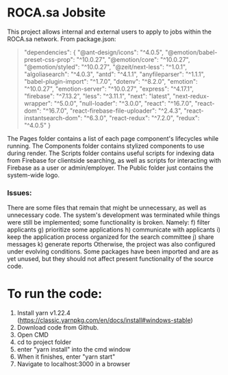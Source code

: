 # ROCA.sa Jobsite
This project allows internal and external users to apply to jobs within the ROCA.sa network.
From package.json:
>  "dependencies": {
>    "@ant-design/icons": "^4.0.5",
>    "@emotion/babel-preset-css-prop": "^10.0.27",
>    "@emotion/core": "^10.0.27",
>    "@emotion/styled": "^10.0.27",
>    "@zeit/next-less": "^1.0.1",
>    "algoliasearch": "^4.0.3",
>    "antd": "^4.1.1",
>    "anyfileparser": "^1.1.1",
>    "babel-plugin-import": "^1.7.0",
>    "dotenv": "^8.2.0",
>    "emotion": "^10.0.27",
>    "emotion-server": "^10.0.27",
>    "express": "^4.17.1",
>    "firebase": "^7.13.2",
>    "less": "^3.11.1",
>    "next": "latest",
>    "next-redux-wrapper": "^5.0.0",
>    "null-loader": "^3.0.0",
>    "react": "^16.7.0",
>    "react-dom": "^16.7.0",
>    "react-firebase-file-uploader": "^2.4.3",
>    "react-instantsearch-dom": "^6.3.0",
>    "react-redux": "^7.2.0",
>    "redux": "^4.0.5"
>  }

The Pages folder contains a list of each page component's lifecycles while running.
The Components folder contains stylized components to use during render.
The Scripts folder contains useful scripts for indexing data from Firebase for clientside searching, as well as scripts for interacting with Firebase as a user or admin/employer.
The Public folder just contains the system-wide logo.

### Issues:
There are some files that remain that might be unnecessary, as well as unnecessary code. The system's development was terminated while things were still be implemented; some functionality is broken. Namely:
f) filter applicants
g) prioritize some applications
h) communicate with applicants
i) keep the application process organized for the search committee
j) share messages
k) generate reports
Otherwise, the project was also configured under evolving conditions. Some packages have been imported and are as yet unused, but they should not affect present functionality of the source code.

# To run the code:
1. Install yarn v1.22.4 (https://classic.yarnpkg.com/en/docs/install#windows-stable)
2. Download code from Github.
3. Open CMD
4. cd to project folder
5. enter "yarn install" into the cmd window
6. When it finishes, enter "yarn start"
7. Navigate to localhost:3000 in a browser
